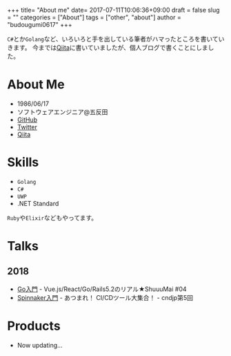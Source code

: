 +++
title= "About me"
date= 2017-07-11T10:06:36+09:00
draft = false
slug = ""
categories = ["About"]
tags = ["other", "about"]
author = "budougumi0617"
+++

`C#`とか`Golang`など、いろいろと手を出している筆者がハマったところを書いていきます。
今までは[Qiita](http://qiita.com/budougumi0617)に書いていましたが、個人ブログで書くことにしました。

# About Me
- 1986/06/17
- ソフトウェアエンジニア@五反田
- [GitHub](https://github.com/budougumi0617)
- [Twitter](https://twitter.com/budougumi0617)
- [Qiita](http://qiita.com/budougumi0617)

# Skills
- `Golang`
- `C#`
- `UWP`
- .NET Standard

`Ruby`や`Elixir`などもやってます。

# Talks
## 2018
- [Go入門](https://speakerdeck.com/budougumi0617/introduction-go-20180530) - Vue.js/React/Go/Rails5.2のリアル★ShuuuMai #04
- [Spinnaker入門](https://speakerdeck.com/budougumi0617/introduction-spinnaker) - あつまれ！ CI/CDツール大集合！ - cndjp第5回

# Products
- Now updating...
